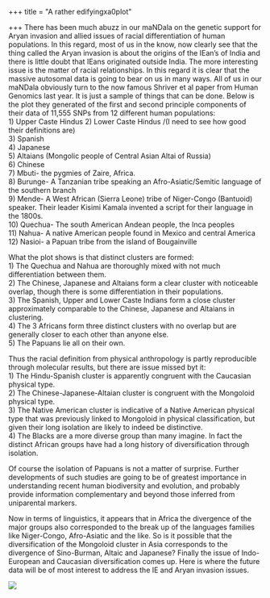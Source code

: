 +++
title = "A rather edifyingxa0plot"

+++
There has been much abuzz in our maNDala on the genetic support for
Aryan invasion and allied issues of racial differentiation of human
populations. In this regard, most of us in the know, now clearly see
that the thing called the Aryan invasion is about the origins of the
IEan’s of India and there is little doubt that IEans originated outside
India. The more interesting issue is the matter of racial relationships.
In this regard it is clear that the massive autosomal data is going to
bear on us in many ways. All of us in our maNDala obviously turn to the
now famous Shriver et al paper from Human Genomics last year. It is just
a sample of things that can be done. Below is the plot they generated of
the first and second principle components of their data of 11,555 SNPs
from 12 different human populations:  
1\) Upper Caste Hindus 2) Lower Caste Hindus /(I need to see how good
their definitions are)  
3\) Spanish  
4\) Japanese  
5\) Altaians (Mongolic people of Central Asian Altai of Russia)  
6\) Chinese  
7\) Mbuti- the pygmies of Zaire, Africa.  
8\) Burunge- A Tanzanian tribe speaking an Afro-Asiatic/Semitic language
of the southern branch  
9\) Mende- A West African (Sierra Leone) tribe of Niger-Congo (Bantuoid)
speaker. Their leader Kisimi Kamala invented a script for their language
in the 1800s.  
10\) Quechua- The south American Andean people, the Inca peoples  
11\) Nahua- A native American people found in Mexico and central
America  
12\) Nasioi- a Papuan tribe from the island of Bougainville

What the plot shows is that distinct clusters are formed:  
1\) The Quechua and Nahua are thoroughly mixed with not much
differentiation between them.  
2\) The Chinese, Japanese and Altaians form a clear cluster with
noticeable overlap, though there is some differentiation in their
populations.  
3\) The Spanish, Upper and Lower Caste Indians form a close cluster
approximately comparable to the Chinese, Japanese and Altaians in
clustering.  
4\) The 3 Africans form three distinct clusters with no overlap but are
generally closer to each other than anyone else.  
5\) The Papuans lie all on their own.

Thus the racial definition from physical anthropology is partly
reproducible through molecular results, but there are issue missed byt
it:  
1\) The Hindu-Spanish cluster is apparently congruent with the Caucasian
physical type.  
2\) The Chinese-Japanese-Altaian cluster is congruent with the Mongoloid
physical type.  
3\) The Native American cluster is indicative of a Native American
physical type that was previously linked to Mongoloid in physical
classification, but given their long isolation are likely to indeed be
distinctive.  
4\) The Blacks are a more diverse group than many imagine. In fact the
distinct African groups have had a long history of diversification
through isolation.

Of course the isolation of Papuans is not a matter of surprise. Further
developments of such studies are going to be of greatest importance in
understanding recent human biodiversity and evolution, and probably
provide information complementary and beyond those inferred from
uniparental markers.

Now in terms of linguistics, it appears that in Africa the divergence of
the major groups also corresponded to the break up of the languages
families like Niger-Congo, Afro-Asiatic and the like. So is it possible
that the diversification of the Mongoloid cluster in Asia corresponds to
the divergence of Sino-Burman, Altaic and Japanese? Finally the issue of
Indo-European and Caucasian diversification comes up. Here is where the
future data will be of most interest to address the IE and Aryan
invasion issues.

[![](https://i2.wp.com/photos1.blogger.com/blogger/2010/410/320/some_populations_pca.jpg)](http://photos1.blogger.com/blogger/2010/410/1600/some_populations_pca.jpg)

